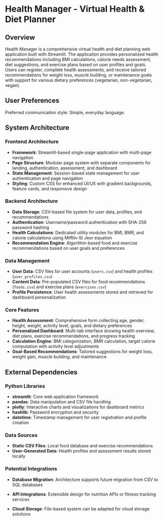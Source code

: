 # Health Manager - Virtual Health & Diet Planner

## Overview

Health Manager is a comprehensive virtual health and diet planning web application built with Streamlit. The application provides personalized health recommendations including BMI calculations, calorie needs assessment, diet suggestions, and exercise plans based on user profiles and goals. Users can register, complete health assessments, and receive tailored recommendations for weight loss, muscle building, or maintenance goals with support for various dietary preferences (vegetarian, non-vegetarian, vegan).

## User Preferences

Preferred communication style: Simple, everyday language.

## System Architecture

### Frontend Architecture
- **Framework**: Streamlit-based single-page application with multi-page navigation
- **Page Structure**: Modular page system with separate components for landing, authentication, assessment, and dashboard
- **State Management**: Session-based state management for user authentication and page navigation
- **Styling**: Custom CSS for enhanced UI/UX with gradient backgrounds, feature cards, and responsive design

### Backend Architecture
- **Data Storage**: CSV-based file system for user data, profiles, and recommendations
- **Authentication**: Username/password authentication with SHA-256 password hashing
- **Health Calculations**: Dedicated utility modules for BMI, BMR, and calorie calculations using Mifflin-St Jeor equation
- **Recommendation Engine**: Algorithm-based food and exercise recommendations based on user goals and preferences

### Data Management
- **User Data**: CSV files for user accounts (`users.csv`) and health profiles (`user_profiles.csv`)
- **Content Data**: Pre-populated CSV files for food recommendations (`foods.csv`) and exercise plans (`exercises.csv`)
- **Profile Persistence**: User health assessments stored and retrieved for dashboard personalization

### Core Features
- **Health Assessment**: Comprehensive form collecting age, gender, height, weight, activity level, goals, and dietary preferences
- **Personalized Dashboard**: Multi-tab interface showing health overview, diet plans, exercise recommendations, and progress tracking
- **Calculation Engine**: BMI categorization, BMR calculation, target calorie computation with activity level adjustments
- **Goal-Based Recommendations**: Tailored suggestions for weight loss, weight gain, muscle building, and maintenance

## External Dependencies

### Python Libraries
- **streamlit**: Core web application framework
- **pandas**: Data manipulation and CSV file handling
- **plotly**: Interactive charts and visualizations for dashboard metrics
- **hashlib**: Password encryption and security
- **datetime**: Timestamp management for user registration and profile creation

### Data Sources
- **Static CSV Files**: Local food database and exercise recommendations
- **User-Generated Data**: Health profiles and assessment results stored locally

### Potential Integrations
- **Database Migration**: Architecture supports future migration from CSV to SQL databases
- **API Integrations**: Extensible design for nutrition APIs or fitness tracking services

- **Cloud Storage**: File-based system can be adapted for cloud storage solutions
